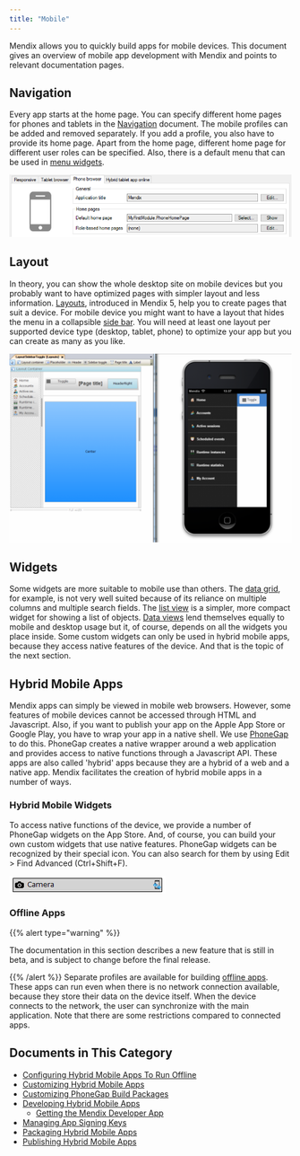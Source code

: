 ```yaml
---
title: "Mobile"
---
```


Mendix allows you to quickly build apps for mobile devices. This document gives an overview of mobile app development with Mendix and points to relevant documentation pages.

## Navigation

Every app starts at the home page. You can specify different home pages for phones and tablets in the [Navigation](navigation) document. The mobile profiles can be added and removed separately. If you add a profile, you also have to provide its home page. Apart from the home page, different home page for different user roles can be specified. Also, there is a default menu that can be used in [menu widgets](menu-widgets).

![](attachments/16714058/18582284.png)

## Layout

In theory, you can show the whole desktop site on mobile devices but you probably want to have optimized pages with simpler layout and less information. [Layouts](layout), introduced in Mendix 5, help you to create pages that suit a device. For mobile device you might want to have a layout that hides the menu in a collapsible [side bar](sidebar-toggle-button). You will need at least one layout per supported device type (desktop, tablet, phone) to optimize your app but you can create as many as you like.

![](attachments/16714058/16844053.png)

## Widgets

Some widgets are more suitable to mobile use than others. The [data grid](data-grid), for example, is not very well suited because of its reliance on multiple columns and multiple search fields. The [list view](list-view) is a simpler, more compact widget for showing a list of objects. [Data views](data-view) lend themselves equally to mobile and desktop usage but it, of course, depends on all the widgets you place inside. Some custom widgets can only be used in hybrid mobile apps, because they access native features of the device. And that is the topic of the next section.

## Hybrid Mobile Apps

Mendix apps can simply be viewed in mobile web browsers. However, some features of mobile devices cannot be accessed through HTML and Javascript. Also, if you want to publish your app on the Apple App Store or Google Play, you have to wrap your app in a native shell. We use [PhoneGap](http://phonegap.com/) to do this. PhoneGap creates a native wrapper around a web application and provides access to native functions through a Javascript API. These apps are also called 'hybrid' apps because they are a hybrid of a web and a native app. Mendix facilitates the creation of hybrid mobile apps in a number of ways.

### Hybrid Mobile Widgets

To access native functions of the device, we provide a number of PhoneGap widgets on the App Store. And, of course, you can build your own custom widgets that use native features. PhoneGap widgets can be recognized by their special icon. You can also search for them by using Edit > Find Advanced (Ctrl+Shift+F).

![](attachments/16714058/16844052.png)

### Offline Apps

{{% alert type="warning" %}}

The documentation in this section describes a new feature that is still in beta, and is subject to change before the final release.

{{% /alert %}}
Separate profiles are available for building [offline apps](offline). These apps can run even when there is no network connection available, because they store their data on the device itself. When the device connects to the network, the user can synchronize with the main application. Note that there are some restrictions compared to connected apps.

## Documents in This Category

* [Configuring Hybrid Mobile Apps To Run Offline](configuring-hybrid-mobile-apps-to-run-offline)
* [Customizing Hybrid Mobile Apps](customizing-hybrid-mobile-apps)
* [Customizing PhoneGap Build Packages](customizing-phonegap-build-packages)
* [Developing Hybrid Mobile Apps](developing-hybrid-mobile-apps)
    * [Getting the Mendix Developer App](getting-the-mendix-developer-app)
* [Managing App Signing Keys](managing-app-signing-keys)
* [Packaging Hybrid Mobile Apps](packaging-hybrid-mobile-apps)
* [Publishing Hybrid Mobile Apps](publish-packages-to-mobile-stores)
